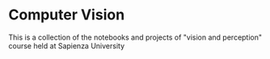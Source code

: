 # Computer Vision

This is a collection of the notebooks and projects of "vision and perception" course held at Sapienza University
